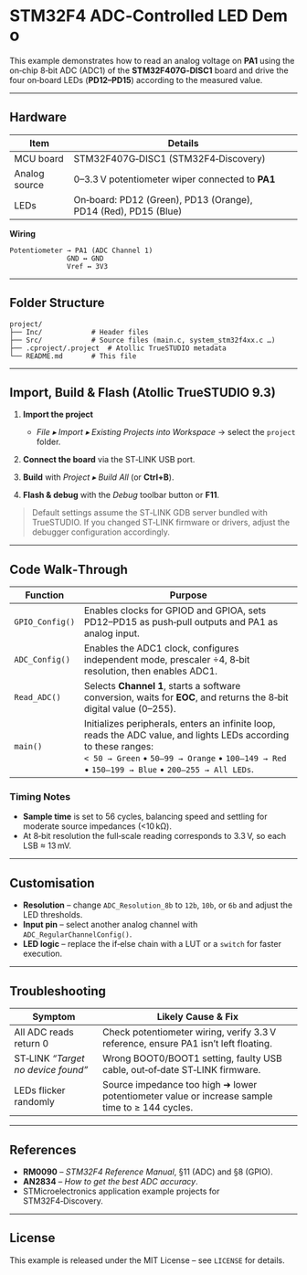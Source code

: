 # STM32F4 ADC‑Controlled LED Demo

This example demonstrates how to read an analog voltage on **PA1** using the on‑chip 8‑bit ADC (ADC1) of the **STM32F407G‑DISC1** board and drive the four on‑board LEDs (**PD12–PD15**) according to the measured value.

---

## Hardware

| Item          | Details                                                        |
| ------------- | -------------------------------------------------------------- |
| MCU board     | STM32F407G‑DISC1 (STM32F4‑Discovery)                           |
| Analog source | 0–3.3 V potentiometer wiper connected to **PA1**               |
| LEDs          | On‑board: PD12 (Green), PD13 (Orange), PD14 (Red), PD15 (Blue) |

**Wiring**

```
Potentiometer → PA1 (ADC Channel 1)
              GND ↔ GND
              Vref ↔ 3V3
```

---

## Folder Structure

```
project/
├── Inc/            # Header files
├── Src/            # Source files (main.c, system_stm32f4xx.c …)
├── .cproject/.project  # Atollic TrueSTUDIO metadata
└── README.md       # This file
```

---

## Import, Build & Flash (Atollic TrueSTUDIO 9.3)

1. **Import the project**

   * *File ▸ Import ▸ Existing Projects into Workspace* → select the `project` folder.
2. **Connect the board** via the ST‑LINK USB port.
3. **Build** with *Project ▸ Build All* (or **Ctrl+B**).
4. **Flash & debug** with the *Debug* toolbar button or **F11**.

> Default settings assume the ST‑LINK GDB server bundled with TrueSTUDIO. If you changed ST‑LINK firmware or drivers, adjust the debugger configuration accordingly.

---

## Code Walk‑Through

| Function        | Purpose                                                                                                                                                                                                              |
| --------------- | -------------------------------------------------------------------------------------------------------------------------------------------------------------------------------------------------------------------- |
| `GPIO_Config()` | Enables clocks for GPIOD and GPIOA, sets PD12–PD15 as push‑pull outputs and PA1 as analog input.                                                                                                                     |
| `ADC_Config()`  | Enables the ADC1 clock, configures independent mode, prescaler ÷4, 8‑bit resolution, then enables ADC1.                                                                                                              |
| `Read_ADC()`    | Selects **Channel 1**, starts a software conversion, waits for **EOC**, and returns the 8‑bit digital value (0–255).                                                                                                 |
| `main()`        | Initializes peripherals, enters an infinite loop, reads the ADC value, and lights LEDs according to these ranges:<br/>`< 50 → Green` • `50–99 → Orange` • `100–149 → Red` • `150–199 → Blue` • `200–255 → All LEDs`. |

### Timing Notes

* **Sample time** is set to 56 cycles, balancing speed and settling for moderate source impedances (<10 kΩ).
* At 8‑bit resolution the full‑scale reading corresponds to 3.3 V, so each LSB ≈ 13 mV.

---

## Customisation

* **Resolution** – change `ADC_Resolution_8b` to `12b`, `10b`, or `6b` and adjust the LED thresholds.
* **Input pin** – select another analog channel with `ADC_RegularChannelConfig()`.
* **LED logic** – replace the if‑else chain with a LUT or a `switch` for faster execution.

---

## Troubleshooting

| Symptom                            | Likely Cause & Fix                                                                             |
| ---------------------------------- | ---------------------------------------------------------------------------------------------- |
| All ADC reads return 0             | Check potentiometer wiring, verify 3.3 V reference, ensure PA1 isn’t left floating.            |
| ST‑LINK *“Target no device found”* | Wrong BOOT0/BOOT1 setting, faulty USB cable, out‑of‑date ST‑LINK firmware.                     |
| LEDs flicker randomly              | Source impedance too high ➜ lower potentiometer value or increase sample time to ≥ 144 cycles. |

---

## References

* **RM0090** – *STM32F4 Reference Manual*, §11 (ADC) and §8 (GPIO).
* **AN2834** – *How to get the best ADC accuracy*.
* STMicroelectronics application example projects for STM32F4‑Discovery.

---

## License

This example is released under the MIT License – see `LICENSE` for details.
